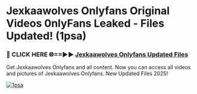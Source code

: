 # Jexkaawolves Onlyfans Original Videos 0nlyFans Leaked - Files Updated! (1psa)

<h3>🔴 CLICK HERE 🌐==►► <a href="https://tinyurl.com/ehrbuxhb" rel="nofollow">Jexkaawolves Onlyfans Updated Files</a></h3>

Get Jexkaawolves Onlyfans and all content. Now you can access all videos and pictures of Jexkaawolves Onlyfans. New Updated Files 2025!

[![1psa](https://i.imgur.com/lVYEuWS.gif)](https://tinyurl.com/ehrbuxhb)
